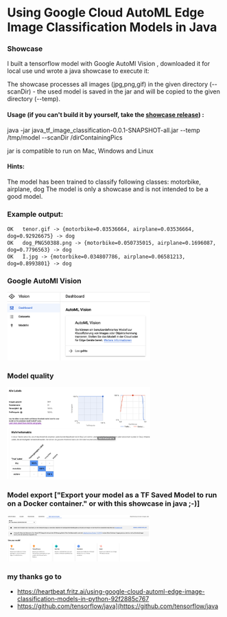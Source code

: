 # Using Google Cloud AutoML Edge Image Classification Models in Java

### Showcase
I built a tensorflow model with Google AutoMl Vision , downloaded it for local use und wrote a java showcase to execute it:

The showcase processes all images (jpg,png,gif) in the given directory (--scanDir) - the used model is saved in the jar and will be copied to the given directory (--temp).

#### Usage (if you can't build it by yourself, take the [showcase release](https://github.com/deltatree/java_tf_image_classification/releases/download/showcase/java_tf_image_classification-0.0.1-SNAPSHOT-all.jar)) :
java -jar java_tf_image_classification-0.0.1-SNAPSHOT-all.jar --temp /tmp/model --scanDir /dirContainingPics 

jar is compatible to run on Mac, Windows and Linux

#### Hints:
The model has been trained to classify following classes: motorbike, airplane, dog
The model is only a showcase and is not intended to be a good model.

### Example output:
```
OK   tenor.gif -> {motorbike=0.03536664, airplane=0.03536664, dog=0.92926675} -> dog
OK   dog_PNG50388.png -> {motorbike=0.050735015, airplane=0.1696087, dog=0.7796563} -> dog
OK   Ì.jpg -> {motorbike=0.034807786, airplane=0.06581213, dog=0.8993801} -> dog
```

### Google AutoMl Vision
<img src="documentation/vision.png" width="333">

### Model quality
<img src="documentation/quality.png" width="333">

### Model export ["Export your model as a TF Saved Model to run on a Docker container." or with this showcase in java ;-)]
<img src="documentation/export.png" width="333">


### my thanks go to
<ul>
<li><a href="https://heartbeat.fritz.ai/using-google-cloud-automl-edge-image-classification-models-in-python-92f2885c767">https://heartbeat.fritz.ai/using-google-cloud-automl-edge-image-classification-models-in-python-92f2885c767</a></li>
  <li><a href="https://github.com/tensorflow/java](https://github.com/tensorflow/java">https://github.com/tensorflow/java](https://github.com/tensorflow/java</a></li>
</ul>

